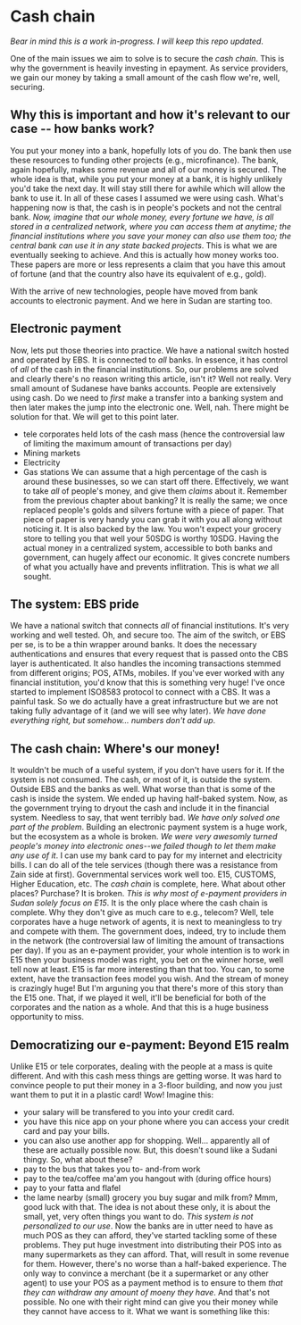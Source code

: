 # Cash chain
_Bear in mind this is a work in-progress. I will keep this repo updated_.

One of the main issues we aim to solve is to secure the _cash chain_. This is why the government is heavily investing in epayment. As service providers, we gain our money by taking a small amount of the cash flow we're, well, securing.

## Why this is important and how it's relevant to our case -- how banks work?
You put your money into a bank, hopefully lots of you do. The bank then use these resources to funding other projects (e.g., microfinance). The bank, again hopefully, makes some revenue and all of our money is secured. The whole idea is that, while you put your money at a bank, it is highly unlikely you'd take the next day. It will stay still there for awhile which will allow the bank to use it. In  all of these cases I assumed we were using cash. What's happening now is that, the cash is in people's pockets and not the central bank.
_Now, imagine that our whole money, every fortune we have, is all stored in a centralized network, where _you_ can access them at anytime; the financial institutions where you save your money can also use them too; the central bank can use it in any state backed projects_. This is what we are eventually seeking to achieve. And this is actually how money works too. These papers are more or less represents a claim that you have this amout of fortune (and that the country also have its equivalent of e.g., gold).

With the arrive of new technologies, people have moved from bank accounts to electronic payment. And we here in Sudan are starting too.

## Electronic payment
Now, lets put those theories into practice. We have a national switch hosted and operated by EBS. It is connected to *all* banks. In essence, it has control of _all_ of the cash in the financial institutions. So, our problems are solved and clearly there's no reason writing this article, isn't it? Well not really. Very small amount of Sudanese have banks accounts. People are extensively using cash. Do we need to _first_ make a transfer into a banking system and then later makes the jump into the electronic one. Well, nah. There might be solution for that. We will get to this point later.
- tele corporates held lots of the cash mass (hence the controversial law of limiting the maximum amount of transactions per day)
- Mining markets
- Electricity
- Gas stations
We can assume that a high percentage of the cash is around these businesses, so we can start off there. Effectively, we want to take *all* of people's money, and give them _claims_ about it. Remember from the previous chapter about banking? It is really the same; we once replaced people's golds and silvers fortune with a piece of paper. That piece of paper is very handy you can grab it with you all along without noticing it. It is also backed by the law. You won't expect your grocery store to telling you that well your 50SDG is worthy 10SDG. Having the actual money in a centralized system, accessible to both banks and government, can hugely affect our economic. It gives concrete numbers of what you actually have and prevents inflitration. This is what _we_ all sought.

## The system: EBS pride
We have a national switch that connects *all* of financial institutions. It's very working and well tested. Oh, and secure too.
The aim of the switch, or EBS per se, is to be a thin wrapper around banks. It does the necessary authentications and ensures that every request that is passed onto the CBS layer is authenticated. It also handles the incoming transactions stemmed from different origins; POS, ATMs, mobiles. If you've ever worked with any financial institution, you'd know that this is something very huge! I've once started to implement ISO8583 protocol to connect with a CBS. It was a painful task. So we do actually have a great infrastructure but we are not taking fully advantage of it (and we will see why later).
_We have done everything right, but somehow... numbers don't add up_.

## The cash chain: Where's our money!
It wouldn't be much of a useful system, if you don't have users for it. If the system is not consumed. The cash, or most of it, is outside the system. Outside EBS and the banks as well. What worse than that is some of the cash is inside the system. We ended up having half-baked system. Now, as the government trying to dryout the cash and include it in the financial system. Needless to say, that went terribly bad. _We have only solved one part of the problem_. Building an electronic payment system is a huge work, but the ecosystem as a whole is broken. _We were very awesomly turned people's money into electronic ones--we failed though to let them make any use of it_.
I can use my bank card to pay for my internet and electricity bills. I can do all of the tele services (though there was a resistance from Zain side at first). Governmental services work well too. E15, CUSTOMS, Higher Education, etc. The _cash chain_ is complete, here.
What about other places? Purchase? It is broken. _This is why most of e-payment providers in Sudan solely focus on E15_. It is the only place where the cash chain is complete. Why they don't give as much care to e.g., telecom? Well, tele corporates have a huge network of agents, it is next to meaningless to try and compete with them. The government does, indeed, try to include them in the network (the controversial law of limiting the amount of transactions per day). If you as an e-payment provider, your whole intention is to work in E15 then your business model was right, you bet on the winner horse, well tell now at least. E15 is far more interesting than that too. You can, to some extent, have the transaction fees model you wish. And the stream of money is crazingly huge! But I'm arguning you that there's more of this story than the E15 one. That, if we played it well, it'll be beneficial for both of the corporates and the nation as a whole. And that this is a huge business opportunity to miss.

## Democratizing our e-payment: Beyond E15 realm
Unlike E15 or tele corporates, dealing with the people at a mass is quite different. And with this cash mess things are getting worse. It was hard to convince people to put their money in a 3-floor building, and now you just want them to put it in a plastic card! Wow!
Imagine this:
- your salary will be transfered to you into your credit card.
- you have this nice app on your phone where you can access your credit card and pay your bills.
- you can also use another app for shopping.
Well... apparently all of these are actually possible now. But, this doesn't sound like a Sudani thingy. So, what about these?
- pay to the bus that takes you to- and-from work
- pay to the tea/coffee ma'am you hangout with (during office hours)
- pay to your fatta and flafel
- the lame nearby (small) grocery you buy sugar and milk from?
Mmm, good luck with that. The idea is not about these only, it is about the small, yet, very often things you want to do. _This system is not personalized to our use_.
Now the banks are in utter need to have as much POS as they can afford, they've started tackling some of these problems. They put huge investment into distributing their POS into as many supermarkets as they can afford. That, will result in some revenue for them. However, there's no worse than a half-baked experience. The only way to convince a merchant (be it a supermarket or any other agent) to use your POS as a payment method is to ensure to them _that they can withdraw any amount of moeny they have_. And that's not possible. No one with their right mind can give you their money while they cannot have access to it. What we want is something like this:

